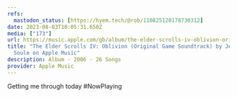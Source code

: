 ```yaml
---
refs:
  mastodon_status: [https://hyem.tech/@rob/110825120178730312]
date: 2023-08-03T10:05:31.650Z
media: ["173"]
url: https://music.apple.com/gb/album/the-elder-scrolls-iv-oblivion-original-game-soundtrack/598301225
title: "The Elder Scrolls IV: Oblivion (Original Game Soundtrack) by Jeremy
  Soule on Apple Music"
description: Album · 2006 · 26 Songs
provider: Apple Music
---
```


Getting me through today #NowPlaying
